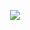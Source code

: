 <p align='center'>
    <img src="https://capsule-render.vercel.app/api?type=waving&color=auto&height=300&section=header&text=welcom%20sweetpotoatoju's%20Github&fontSize=50&animation=fadeIn&fontAlignY=38&desc=Decorate%20GitHub%20Profile%20or%20any%20Repo%20like%20me!&descAlignY=51&descAlign=62"/>
</p>
